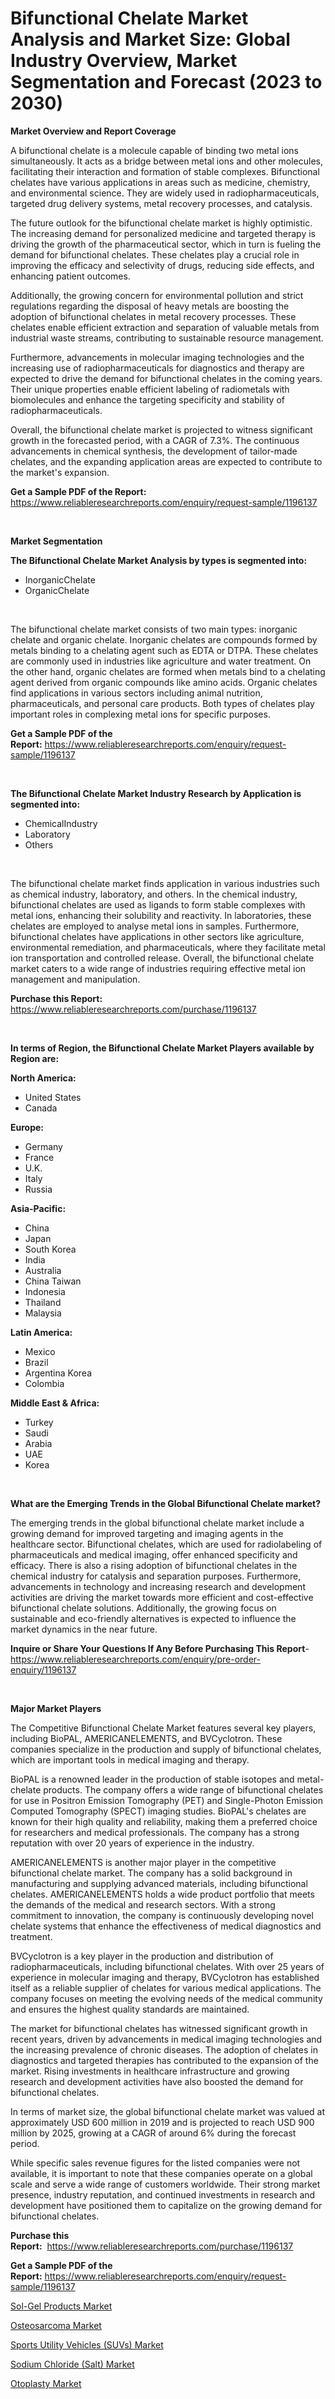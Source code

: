 <p><h1>Bifunctional Chelate Market Analysis and Market Size: Global Industry Overview, Market Segmentation and Forecast (2023 to 2030)</h1></p><p><strong>Market Overview and Report Coverage</strong></p>
<p><p>A bifunctional chelate is a molecule capable of binding two metal ions simultaneously. It acts as a bridge between metal ions and other molecules, facilitating their interaction and formation of stable complexes. Bifunctional chelates have various applications in areas such as medicine, chemistry, and environmental science. They are widely used in radiopharmaceuticals, targeted drug delivery systems, metal recovery processes, and catalysis.</p><p>The future outlook for the bifunctional chelate market is highly optimistic. The increasing demand for personalized medicine and targeted therapy is driving the growth of the pharmaceutical sector, which in turn is fueling the demand for bifunctional chelates. These chelates play a crucial role in improving the efficacy and selectivity of drugs, reducing side effects, and enhancing patient outcomes.</p><p>Additionally, the growing concern for environmental pollution and strict regulations regarding the disposal of heavy metals are boosting the adoption of bifunctional chelates in metal recovery processes. These chelates enable efficient extraction and separation of valuable metals from industrial waste streams, contributing to sustainable resource management.</p><p>Furthermore, advancements in molecular imaging technologies and the increasing use of radiopharmaceuticals for diagnostics and therapy are expected to drive the demand for bifunctional chelates in the coming years. Their unique properties enable efficient labeling of radiometals with biomolecules and enhance the targeting specificity and stability of radiopharmaceuticals.</p><p>Overall, the bifunctional chelate market is projected to witness significant growth in the forecasted period, with a CAGR of 7.3%. The continuous advancements in chemical synthesis, the development of tailor-made chelates, and the expanding application areas are expected to contribute to the market's expansion.</p></p>
<p><strong>Get a Sample PDF of the Report:</strong> <a href="https://www.reliableresearchreports.com/enquiry/request-sample/1196137">https://www.reliableresearchreports.com/enquiry/request-sample/1196137</a></p>
<p>&nbsp;</p>
<p><strong>Market Segmentation</strong></p>
<p><strong>The Bifunctional Chelate Market Analysis by types is segmented into:</strong></p>
<p><ul><li>InorganicChelate</li><li>OrganicChelate</li></ul></p>
<p>&nbsp;</p>
<p><p>The bifunctional chelate market consists of two main types: inorganic chelate and organic chelate. Inorganic chelates are compounds formed by metals binding to a chelating agent such as EDTA or DTPA. These chelates are commonly used in industries like agriculture and water treatment. On the other hand, organic chelates are formed when metals bind to a chelating agent derived from organic compounds like amino acids. Organic chelates find applications in various sectors including animal nutrition, pharmaceuticals, and personal care products. Both types of chelates play important roles in complexing metal ions for specific purposes.</p></p>
<p><strong>Get a Sample PDF of the Report:</strong>&nbsp;<a href="https://www.reliableresearchreports.com/enquiry/request-sample/1196137">https://www.reliableresearchreports.com/enquiry/request-sample/1196137</a></p>
<p>&nbsp;</p>
<p><strong>The Bifunctional Chelate Market Industry Research by Application is segmented into:</strong></p>
<p><ul><li>ChemicalIndustry</li><li>Laboratory</li><li>Others</li></ul></p>
<p>&nbsp;</p>
<p><p>The bifunctional chelate market finds application in various industries such as chemical industry, laboratory, and others. In the chemical industry, bifunctional chelates are used as ligands to form stable complexes with metal ions, enhancing their solubility and reactivity. In laboratories, these chelates are employed to analyse metal ions in samples. Furthermore, bifunctional chelates have applications in other sectors like agriculture, environmental remediation, and pharmaceuticals, where they facilitate metal ion transportation and controlled release. Overall, the bifunctional chelate market caters to a wide range of industries requiring effective metal ion management and manipulation.</p></p>
<p><strong>Purchase this Report:</strong>&nbsp; <a href="https://www.reliableresearchreports.com/purchase/1196137">https://www.reliableresearchreports.com/purchase/1196137</a></p>
<p>&nbsp;</p>
<p><strong>In terms of Region, the Bifunctional Chelate Market Players available by Region are:</strong></p>
<p>
    <p> <strong> North America: </strong>
        <ul>
            <li>United States</li>
            <li>Canada</li>
        </ul>
        </p> 
    <p> <strong> Europe: </strong>
        <ul>
            <li>Germany</li>
            <li>France</li>
            <li>U.K.</li>
            <li>Italy</li>
            <li>Russia</li>
        </ul>
        </p> 
    <p> <strong> Asia-Pacific: </strong>
        <ul>
            <li>China</li>
            <li>Japan</li>
            <li>South Korea</li>
            <li>India</li>
            <li>Australia</li>
            <li>China Taiwan</li>
            <li>Indonesia</li>
            <li>Thailand</li>
            <li>Malaysia</li>
        </ul>
        </p> 
    <p> <strong> Latin America: </strong>
        <ul>
            <li>Mexico</li>
            <li>Brazil</li>
            <li>Argentina Korea</li>
            <li>Colombia</li>
        </ul>
        </p> 
    <p> <strong> Middle East & Africa: </strong>
        <ul>
            <li>Turkey</li>
            <li>Saudi</li>
            <li>Arabia</li>
            <li>UAE</li>
            <li>Korea</li>
        </ul>
    </p>
    </p>
<p>&nbsp;</p>
<p><strong>What are the Emerging Trends in the Global Bifunctional Chelate market?</strong></p>
<p><p>The emerging trends in the global bifunctional chelate market include a growing demand for improved targeting and imaging agents in the healthcare sector. Bifunctional chelates, which are used for radiolabeling of pharmaceuticals and medical imaging, offer enhanced specificity and efficacy. There is also a rising adoption of bifunctional chelates in the chemical industry for catalysis and separation purposes. Furthermore, advancements in technology and increasing research and development activities are driving the market towards more efficient and cost-effective bifunctional chelate solutions. Additionally, the growing focus on sustainable and eco-friendly alternatives is expected to influence the market dynamics in the near future.</p></p>
<p><strong>Inquire or Share Your Questions If Any Before Purchasing This Report</strong>- <a href="https://www.reliableresearchreports.com/enquiry/pre-order-enquiry/1196137">https://www.reliableresearchreports.com/enquiry/pre-order-enquiry/1196137</a></p>
<p>&nbsp;</p>
<p><strong>Major Market Players</strong></p>
<p><p>The Competitive Bifunctional Chelate Market features several key players, including BioPAL, AMERICANELEMENTS, and BVCyclotron. These companies specialize in the production and supply of bifunctional chelates, which are important tools in medical imaging and therapy.</p><p>BioPAL is a renowned leader in the production of stable isotopes and metal-chelate products. The company offers a wide range of bifunctional chelates for use in Positron Emission Tomography (PET) and Single-Photon Emission Computed Tomography (SPECT) imaging studies. BioPAL's chelates are known for their high quality and reliability, making them a preferred choice for researchers and medical professionals. The company has a strong reputation with over 20 years of experience in the industry.</p><p>AMERICANELEMENTS is another major player in the competitive bifunctional chelate market. The company has a solid background in manufacturing and supplying advanced materials, including bifunctional chelates. AMERICANELEMENTS holds a wide product portfolio that meets the demands of the medical and research sectors. With a strong commitment to innovation, the company is continuously developing novel chelate systems that enhance the effectiveness of medical diagnostics and treatment.</p><p>BVCyclotron is a key player in the production and distribution of radiopharmaceuticals, including bifunctional chelates. With over 25 years of experience in molecular imaging and therapy, BVCyclotron has established itself as a reliable supplier of chelates for various medical applications. The company focuses on meeting the evolving needs of the medical community and ensures the highest quality standards are maintained.</p><p>The market for bifunctional chelates has witnessed significant growth in recent years, driven by advancements in medical imaging technologies and the increasing prevalence of chronic diseases. The adoption of chelates in diagnostics and targeted therapies has contributed to the expansion of the market. Rising investments in healthcare infrastructure and growing research and development activities have also boosted the demand for bifunctional chelates.</p><p>In terms of market size, the global bifunctional chelate market was valued at approximately USD 600 million in 2019 and is projected to reach USD 900 million by 2025, growing at a CAGR of around 6% during the forecast period.</p><p>While specific sales revenue figures for the listed companies were not available, it is important to note that these companies operate on a global scale and serve a wide range of customers worldwide. Their strong market presence, industry reputation, and continued investments in research and development have positioned them to capitalize on the growing demand for bifunctional chelates.</p></p>
<p><strong>Purchase this Report:</strong>&nbsp;&nbsp;<a href="https://www.reliableresearchreports.com/purchase/1196137">https://www.reliableresearchreports.com/purchase/1196137</a></p>
<p></p>
<p><strong>Get a Sample PDF of the Report:</strong>&nbsp;<a href="https://www.reliableresearchreports.com/enquiry/request-sample/1196137">https://www.reliableresearchreports.com/enquiry/request-sample/1196137</a></p>
<p><p><a href="https://www.linkedin.com/pulse/sol-gel-products-market-challenges-opportunities-growth-s4vie/">Sol-Gel Products Market</a></p><p><a href="https://medium.com/@reportprime03/osteosarcoma-market-size-cagr-trends-2024-2030-04444a2e29c3">Osteosarcoma Market</a></p><p><a href="https://www.linkedin.com/pulse/sports-utility-vehicles-suvs-market-insights-players-0ttte/">Sports Utility Vehicles (SUVs) Market</a></p><p><a href="https://www.linkedin.com/pulse/sodium-chloride-salt-market-size-share-global-analysis-report-fty6e/">Sodium Chloride (Salt) Market</a></p><p><a href="https://medium.com/@reportprime04/otoplasty-market-size-cagr-trends-2024-2030-49516647d1bb">Otoplasty Market</a></p></p>